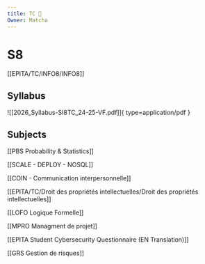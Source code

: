 ```yaml
---
title: TC 🤝
Owner: Matcha
---
```

# S8
[[EPITA/TC/INFO8/INFO8]]

## Syllabus
![[2026_Syllabus-SI8TC_24-25-VF.pdf]]{ type=application/pdf }

## Subjects
[[PBS Probability & Statistics]]

[[SCALE - DEPLOY - NOSQL]]

[[COIN - Communication interpersonnelle]]

[[EPITA/TC/Droit des propriétés intellectuelles/Droit des propriétés intellectuelles]]

[[LOFO Logique Formelle]]

[[MPRO Managment de projet]]

[[EPITA Student Cybersecurity Questionnaire (EN Translation)]]

[[GRS Gestion de risques]]


